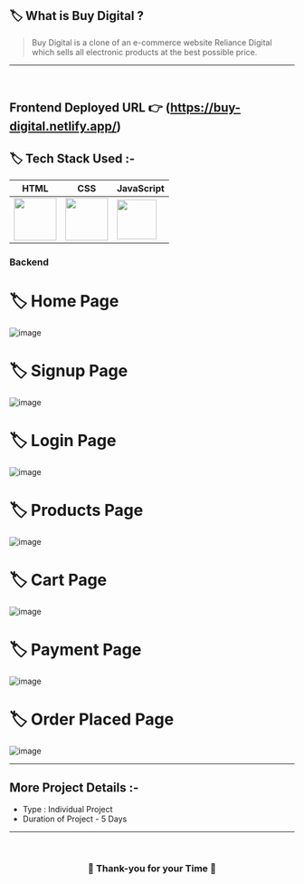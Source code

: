 ## 🏷️ What is Buy Digital ?

> Buy Digital is a clone of an e-commerce website Reliance Digital which sells all electronic products at the best possible price.
---

<br/>

## **Frontend Deployed URL** 👉 (https://buy-digital.netlify.app/)

## 🏷️ Tech Stack Used :-

| HTML                                                                                                                            | CSS                                                                                                                    | JavaScript                                                                                                                     |
| ------------------------------------------------------------------------------------------------------------------------------ | ------------------------------------------------------------------------------------------------------------------------------ | ------------------------------------------------------------------------------------------------------------------------------ | 
| <img width="75px" src="https://user-images.githubusercontent.com/25181517/192158954-f88b5814-d510-4564-b285-dff7d6400dad.png"> | <img width="75px" src="https://user-images.githubusercontent.com/25181517/183898674-75a4a1b1-f960-4ea9-abcb-637170a00a75.png"> | <img width="70px" src="https://user-images.githubusercontent.com/25181517/117447155-6a868a00-af3d-11eb-9cfe-245df15c9f3f.png"> |

### Backend


# 🏷️ Home Page
![image](https://github.com/Ajay84sia/Buy-Digital/assets/98752820/db00cc40-ebf1-471a-bd5e-f3713e4c7a82)


# 🏷️ Signup Page
![image](https://github.com/Ajay84sia/Buy-Digital/assets/98752820/d8c8e20c-cfdf-4718-aa84-6e9d3c08f82c)


# 🏷️ Login Page
![image](https://github.com/Ajay84sia/Buy-Digital/assets/98752820/48082989-4f8d-4015-8c46-f3fa460eb925)


# 🏷️ Products Page
![image](https://github.com/Ajay84sia/Buy-Digital/assets/98752820/ee614cf8-01d4-4acf-b7d3-2f2c7fe5260e)


# 🏷️ Cart Page
![image](https://github.com/Ajay84sia/Buy-Digital/assets/98752820/3f43c8fb-5896-46cb-9fc2-81a041842272)


# 🏷️ Payment Page
![image](https://github.com/Ajay84sia/Buy-Digital/assets/98752820/a07a81a8-a790-4dea-9421-02cfb755c3b6)

# 🏷️ Order Placed Page
![image](https://github.com/Ajay84sia/Buy-Digital/assets/98752820/95f212d2-a946-476e-a63f-498ed3c21e17)



---

## More Project Details :-

- Type : Individual Project
- Duration of Project - 5 Days

---

<br/>

<h3 align="center" >💝 Thank-you for your Time 💝</h3>

